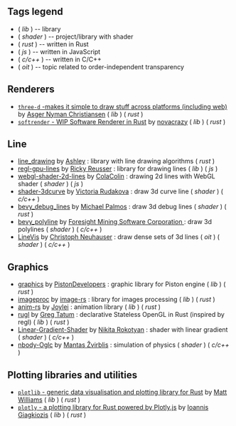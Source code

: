 
## Tags legend

- ( _lib_ ) -- library
- ( _shader_ ) -- project/library with shader
- ( _rust_ ) -- written in Rust
- ( _js_ ) -- written in JavaScript
- ( _c/c++_ ) -- written in C/C++
- ( _oit_ ) -- topic related to order-independent transparency


## Renderers

- [`three-d` -makes it simple to draw stuff across platforms (including web)](https://github.com/asny/three-d) by [Asger Nyman Christiansen](https://github.com/asny) ( _lib_ ) ( _rust_ )
- [`softrender` - WIP Software Renderer in Rust](https://github.com/novacrazy/rust-softrender) by [novacrazy](https://github.com/novacrazy) ( _lib_ ) ( _rust_ )

## Line

- [line_drawing](https://github.com/expenses/line_drawing) by [Ashley](https://github.com/expenses) : library with line drawing algorithms ( _rust_ )
- [regl-gpu-lines](https://github.com/rreusser/regl-gpu-lines) by [Ricky Reusser](https://github.com/rreusser) : library for drawing lines ( _lib_ ) ( _js_ )
- [webgl-shader-2d-lines](https://github.com/ColaColin/webgl-shader-2d-lines) by [ColaColin](https://github.com/ColaColin) : drawing 2d lines with WebGL shader ( _shader_ ) ( _js_ )
- [shader-3dcurve](https://github.com/vicrucann/shader-3dcurve) by [Victoria Rudakova](https://github.com/vicrucann) : draw 3d curve line ( _shader_ ) ( _c/c++_ )
- [bevy_debug_lines](https://github.com/Toqozz/bevy_debug_lines) by [Michael Palmos](https://github.com/Toqozz) : draw 3d debug lines ( _shader_ ) ( _rust_ )
- [bevy_polyline](https://github.com/ForesightMiningSoftwareCorporation/bevy_polyline) by [Foresight Mining Software Corporation ](https://github.com/ForesightMiningSoftwareCorporation) : draw 3d polylines ( _shader_ ) ( _c/c++_ )
- [LineVis](https://github.com/chrismile/LineVis) by [Christoph Neuhauser](https://github.com/chrismile) : draw dense sets of 3d lines ( _oit_ ) ( _shader_ ) ( _c/c++_ )

## Graphics

- [graphics](https://github.com/pistondevelopers/graphics) by [PistonDevelopers](https://github.com/PistonDevelopers) : graphic library for Piston engine ( _lib_ ) ( _rust_ )
- [imageproc](https://github.com/image-rs/imageproc) by [image-rs](https://github.com/image-rs) : library for images processing ( _lib_ ) ( _rust_ )
- [anim-rs](https://github.com/Joylei/anim-rs) by [Joylei](https://github.com/Joylei) : animation library ( _lib_ ) ( _rust_ )
- [rugl](https://github.com/gregtatum/rugl) by [Greg Tatum](https://github.com/gregtatum) : declarative Stateless OpenGL in Rust (inspired by regl) ( _lib_ ) ( _rust_ )
- [Linear-Gradient-Shader](https://github.com/Rokotyan/Linear-Gradient-Shader) by [Nikita Rokotyan](https://github.com/Rokotyan) : shader with linear gradient ( _shader_ ) ( _c/c++_ )
- [nbody-Oglc](https://github.com/MantasZvirb/nbody-Oglc) by [Mantas Žvirblis](https://github.com/MantasZvirb) : simulation of physics ( _shader_ ) ( _c/c++_ )

## Plotting libraries and utilities

- [`plotlib` - generic data visualisation and plotting library for Rust](https://github.com/milliams/plotlib) by [Matt Williams](https://github.com/milliams) ( _lib_ ) ( _rust_ )
- [`plotly` - a plotting library for Rust powered by Plotly.js](https://github.com/igiagkiozis/plotly) by [Ioannis Giagkiozis](https://github.com/igiagkiozis) ( _lib_ ) ( _rust_ )
